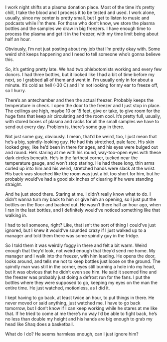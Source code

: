 I work night shifts at a plasma donation place. Most of the time it’s pretty chill, I take the blood and I process it to be tested and used. I work alone, usually, since my center is pretty small, but I get to listen to music and podcasts while I’m there. For those who don’t know, we store the plasma bottles and the samples we draw in big freezers. I have enough time to process the plasma and get it in the freezer, with my time limit being about half an hour.

Obviously, I’m not just posting about my job that I’m pretty okay with. Some weird shit keeps happening and I need to tell someone who’s gonna believe this.

So, it’s getting pretty late. We had two phlebotomists working and every few donors. I had three bottles, but it looked like I had a bit of time before my next, so I grabbed all of them and went in. I’m usually only in for about a minute. It’s cold as hell (-30 C) and I’m not looking for my ear to freeze off, so I hurry.

There’s an antechamber and then the actual freezer. Probably keeps the temperature in check. I open the door to the freezer and I just stop in place. The ceilings are high, maybe 10 or 15 feet, give or take, to give room for the huge fans that keep air circulating and the room cool. It’s pretty full, usually, with stored boxes of plasma and racks for all the small samples we have to send out every day. Problem is, there’s some guy in there.

Not just some guy, obviously. I mean, that’d be weird, too, I just mean that he’s a big, spindly-looking guy. He had this stretched, pale face. His skin looked grey, like he’d been in there for ages, and his eyes were bulged out and round. He’s staring at me with his round, way-too-open eyes with these dark circles beneath. He’s in the farthest corner, tucked near the temperature gauge, and won’t stop staring.  He had these long, thin arms curled up into him and his weird, stretched hands were slack at the wrist. His back was slouched like the room was just a bit too short for him, but he probably would’ve had a good six inches of clearing if he were standing straight.

And he just stood there. Staring at me. I didn’t really know what to do. I didn’t wanna turn my back to him or give him an opening, so I just put the bottles on the floor and backed out. He wasn’t there half an hour ago, when I ran in the last bottles, and I definitely would’ve noticed something like that walking in.

I had to tell someone, right? Like, that isn’t the sort of thing I could’ve just ignored, but I knew it would’ve sounded crazy if I just walked up to a manager and told them there was some spindly guy in the fridge.

So I told them it was weirdly foggy in there and felt a bit warm. Weird enough that they’d look, not weird enough that they’d send me home. My manager and I walk into the freezer, with him leading. He opens the door, looks around, and tells me not to keep bottles just loose on the ground. The spindly man was still in the corner, eyes still burning a hole into my head, but it was obvious that he didn’t even see him. He said it seemed fine and the freezer was probably just doing a defrost run for the fans. I put the bottles where they were supposed to go, keeping my eyes on the man the entire time. He just watched, motionless, as I did it.

I kept having to go back, at least twice an hour, to put things in there. He never moved or said anything, just watched me. I have to go back tomorrow, but I don’t know if I can keep working while he stares at me like that. If he tried to come at me there’s no way I’d be able to fight back, he’s no less than double my height and his hands are big enough to grab my head like Shaq does a basketball.

What do I do? He seems harmless enough, can I just ignore him?